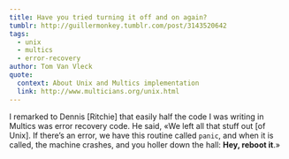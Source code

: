 ```yaml
---
title: Have you tried turning it off and on again?
tumblr: http://guillermonkey.tumblr.com/post/3143520642
tags:
  - unix
  - multics
  - error-recovery
author: Tom Van Vleck
quote:
  context: About Unix and Multics implementation
  link: http://www.multicians.org/unix.html
---
```


I remarked to Dennis [Ritchie] that easily half the code I was writing in Multics was error recovery code. He said, «We left all that stuff out [of Unix]. If there’s an error, we have this routine called `panic`, and when it is called, the machine crashes, and you holler down the hall: **Hey, reboot it**.»
